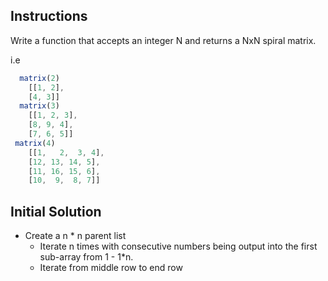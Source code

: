 ## Instructions
Write a function that accepts an integer N and returns a NxN spiral matrix.

i.e
``` js
  matrix(2)
    [[1, 2],
    [4, 3]]
  matrix(3)
    [[1, 2, 3],
    [8, 9, 4],
    [7, 6, 5]]
 matrix(4)
    [[1,   2,  3, 4],
    [12, 13, 14, 5],
    [11, 16, 15, 6],
    [10,  9,  8, 7]]
```

## Initial Solution
* Create a n * n parent list
  - Iterate n times with consecutive numbers being output into the first sub-array from 1 - 1*n.
  - Iterate from middle row to end row